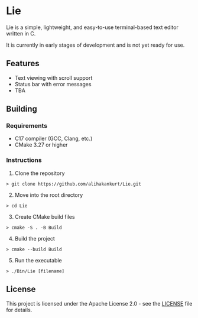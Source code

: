 
# Lie

Lie is a simple, lightweight, and easy-to-use terminal-based text editor written in C.

It is currently in early stages of development and is not yet ready for use.

## Features

- Text viewing with scroll support
- Status bar with error messages
- TBA

## Building

### Requirements

- C17 compiler (GCC, Clang, etc.)
- CMake 3.27 or higher

### Instructions

1. Clone the repository
```console
> git clone https://github.com/alihakankurt/Lie.git
```

2. Move into the root directory
```console
> cd Lie
```

3. Create CMake build files
```console
> cmake -S . -B Build
```

4. Build the project
```console
> cmake --build Build
```

5. Run the executable
```console
> ./Bin/Lie [filename]
```

## License

This project is licensed under the Apache License 2.0 - see the [LICENSE](LICENSE) file for details.

